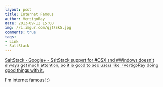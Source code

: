 ```yaml
---
layout: post
title: Internet Famous
author: VertigoRay
date: 2013-09-12 15:08
img: //i.imgur.com/qjt7Sk5.jpg
comments: true
tags:
- Link
- SaltStack
---
```

[SaltStack - Google+ - SaltStack support for #OSX and #Windows doesn't always get much attention, so it is good to see users like +VertigoRay doing good things with it.](https://plus.google.com/112856352920437801867/posts/1hSB3MvGAbk)

I'm internet famous! :)
